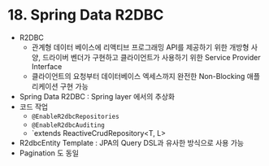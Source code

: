 # 18. Spring Data R2DBC

- R2DBC
  - 관계형 데이터 베이스에 리액티브 프로그래밍 API를 제공하기 위한 개방형 사양, 드라이버 벤더가 구현하고 클라이언트가 사용하기 위한 Service Provider Interface
  - 클라이언트의 요청부터 데이터베이스 엑세스까지 완전한 Non-Blocking 애플리케이션 구현 가능
- Spring Data R2DBC : Spring layer 에서의 추상화
- 코드 작업
  - `@EnableR2dbcRepositories`
  - `@EnableR2dbcAuditing`
  - `extends ReactiveCrudRepository<T, L>
- R2dbcEntity Template : JPA의 Query DSL과 유사한 방식으로 사용 가능
- Pagination 도 동일